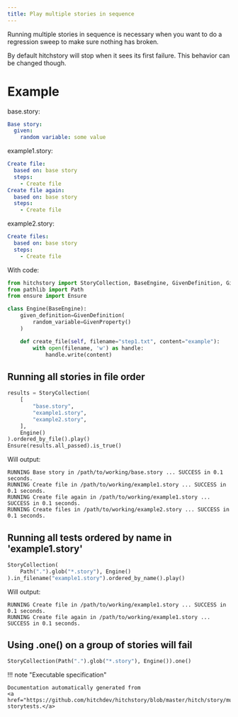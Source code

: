 ```yaml
---
title: Play multiple stories in sequence
---
```




Running multiple stories in sequence is necessary when
you want to do a regression sweep to make sure nothing
has broken.

By default hitchstory will stop when it sees its first
failure. This behavior can be changed though.


# Example



base.story:

```yaml
Base story:
  given:
    random variable: some value
```
example1.story:

```yaml
Create file:
  based on: base story
  steps:
    - Create file
Create file again:
  based on: base story
  steps:
    - Create file
```
example2.story:

```yaml
Create files:
  based on: base story
  steps:
    - Create file
```

With code:

```python
from hitchstory import StoryCollection, BaseEngine, GivenDefinition, GivenProperty
from pathlib import Path
from ensure import Ensure

class Engine(BaseEngine):
    given_definition=GivenDefinition(
        random_variable=GivenProperty()
    )

    def create_file(self, filename="step1.txt", content="example"):
        with open(filename, 'w') as handle:
            handle.write(content)

```




## Running all stories in file order







```python
results = StoryCollection(
    [
        "base.story",
        "example1.story",
        "example2.story",
    ],
    Engine()
).ordered_by_file().play()
Ensure(results.all_passed).is_true()

```

Will output:
```
RUNNING Base story in /path/to/working/base.story ... SUCCESS in 0.1 seconds.
RUNNING Create file in /path/to/working/example1.story ... SUCCESS in 0.1 seconds.
RUNNING Create file again in /path/to/working/example1.story ... SUCCESS in 0.1 seconds.
RUNNING Create files in /path/to/working/example2.story ... SUCCESS in 0.1 seconds.
```





## Running all tests ordered by name in 'example1.story'







```python
StoryCollection(
    Path(".").glob("*.story"), Engine()
).in_filename("example1.story").ordered_by_name().play()

```

Will output:
```
RUNNING Create file in /path/to/working/example1.story ... SUCCESS in 0.1 seconds.
RUNNING Create file again in /path/to/working/example1.story ... SUCCESS in 0.1 seconds.
```





## Using .one() on a group of stories will fail







```python
StoryCollection(Path(".").glob("*.story"), Engine()).one()

```









!!! note "Executable specification"

    Documentation automatically generated from 
    <a href="https://github.com/hitchdev/hitchstory/blob/master/hitch/story/multiple.story">multiple.story
    storytests.</a>


